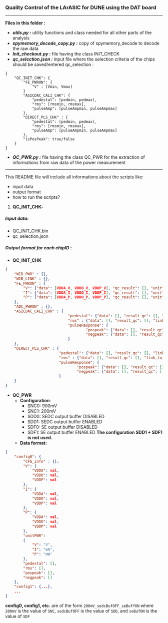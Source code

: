 
 ### Quality Control of the LArASIC for DUNE using the DAT board
---------------

**Files in this folder :**<br/>

* ***utils.py :*** utility functions and class needed for all other parts of the analysis <br/>
* ***spymemory_decode_copy.py :*** copy of spymemory_decode to decode the raw data<br/>
* ***Init_checkout.py :*** file having the class INIT_CHECK <br/>
* ***qc_selection.json :*** input file where the selection criteria of the chips should be saved/entered 
qc_selection :
```
{
    "QC_INIT_CHK": {
        "FE_PWRON": {
            "V" : [Vmin, Vmax]
        }
        "ASICDAC_CALI_CHK": {
            "pedestal": [pedmin, pedmax],
            "rms": [rmsmin, rmsmax],
            "pulseAmp": [pulseAmpmin, pulseAmpmax]
        },
        "DIRECT_PLS_CHK" : {
            "pedestal": [pedmin, pedmax],
            "rms": [rmsmin, rmsmax],
            "pulseAmp": [pulseAmpmin, pulseAmpmax]
        },
        "isPosPeak": true/false
    }
}
```
* ***QC_PWR.py :*** file having the class QC_PWR for the extraction of informations from raw data of the power measurement
---
This README file will include all informations about the scripts like: <br/>
* input data <br/>
* output format <br/>
* how to run the scripts?<br/>

1. **QC_INIT_CHK:**
##### Input data:
* QC_INIT_CHK.bin
* qc_selection.json
##### Output format for each chipID :
* **QC_INIT_CHK**
```json
{
    "WIB_PWR" : {},
    "WIB_LINK" : {},
    "FE_PWRON" : {
        "V": {"data": [VDDA_V, VDDO_V, VDDP_V], "qc_result": [], "unit": "V" ,"link_to_img": ""},
        "I": {"data": [VDDA_I, VDDO_I, VDDP_I], "qc_result": [], "unit": "mA", "link_to_img": ""},
        "P": {"data": [VDDA_P, VDDO_P, VDDP_P], "qc_result": [], "unit": "mW", "link_to_img": ""},
    },
    "ADC_PWRON" : {},
    "ASICDAC_CALI_CHK" : {
                            "pedestal": {"data": [], "result_qc": [], "link_to_img":""},
                            "rms" : {"data": [], "result_qc": [], "link_to_img": ""},
                            "pulseResponse": {
                                    "pospeak": {"data": [], "result_qc": [], "link_to_img": ""},
                                    "negpeak": {"data": [], "result_qc": [], "link_to_img": ""}
                            }
    },
    "DIRECT_PLS_CHK" : {
                        "pedestal": {"data": [], "result_qc": [], "link_to_img":""},
                        "rms" : {"data": [], "result_qc": [], "link_to_img": ""},
                        "pulseResponse": {
                                "pospeak": {"data": [], "result_qc": [], "link_to_img": ""},
                                "negpeak": {"data": [], "result_qc": [], "link_to_img": ""}
                        }
    }
}
```

* **QC_PWR**
    * **Configuration**:
        * SNC0: 900mV
        * SNC1: 200mV
        * SDD0: SEDC output buffer DISABLED
        * SDD1: SEDC output buffer ENABLED
        * SDF0: SE output buffer DISABLED
        * SDF1: SE output buffer ENABLED
        **The configuration SDD1 + SDF1 is not used.**
    * **Data format:**
```json
{
    "config0": {
        "CFG_info" : {},
        "V": {
            "VDDA": val,
            "VDDO": val,
            "VDDP": val
        },
        "I": {
            "VDDA": val,
            "VDDO": val,
            "VDDP": val            
        },
        "P": {
            "VDDA": val,
            "VDDO": val,
            "VDDP": val
        },
        "unitPWR":
        {
            "V": "V",
            "I": "mA",
            "P": "mW"
        },
        "pedestal": [],
        "rms": [],
        "pospeak": [],
        "negpeak": []
    },
    "config1": {...},
    ...
}
```
**config0, config1, etc.** are of the form `200mV_sedcBufOFF_seBuffON` where `200mV` is the value of `SNC`, `sedcBufOFF` is the value of `SDD`, and `seBufON` is the value of `SDF`